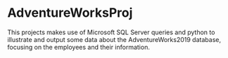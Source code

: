 # AdventureWorksProj

This projects makes use of Microsoft SQL Server queries and python to illustrate and output some data about the AdventureWorks2019 database, focusing on the employees and their information.



